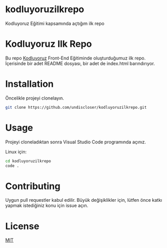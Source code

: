 # kodluyoruzilkrepo
Kodluyoruz Eğitimi kapsamında açtığım ilk repo
# Kodluyoruz Ilk Repo

Bu repo [Kodluyoruz](https://kodluyoruz.org) Front-End Eğitiminde oluşturduğumuz ilk repo. İçerisinde bir adet README dosyası, bir adet de index.html barındırıyor.

# Installation

Öncelikle projeyi clonelayın.

```bash 
git clone https://github.com/undiscloser/kodluyoruzilkrepo.git
```

# Usage

Projeyi cloneladıktan sonra Visual Studio Code programında açınız.

Linux için:

```bash
cd kodluyoruzilkrepo
code .
```

# Contributing

Uygun pull requestler kabul edilir. Büyük değişiklikler için, lütfen önce katkı yapmak istediğiniz konu için issue açın.

# License

[MIT](https://choosealicense.com/licenses/mit/)

